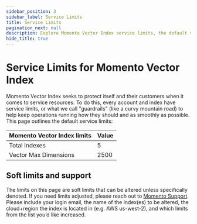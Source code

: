 ```yaml
---
sidebar_position: 3
sidebar_label: Service Limits
title: Service Limits
pagination_next: null
description: Explore Momento Vector Index service limits, the default values, and how to get them changed if you need.
hide_title: true
---
```


# Service Limits for Momento Vector Index

Momento Vector Index seeks to protect itself and their customers when it comes to service resources. To do this, every account and index have service limits, or what we call "guardrails" (like a curvy mountain road) to help keep operations running how they should and as smoothly as possible. This page outlines the default service limits:

| Momento Vector Index limits | Value |
|-----------------------------|-------|
| Total Indexes               | 5     |
| Vector Max Dimensions       | 2500  |

## Soft limits and support

The limits on this page are soft limits that can be altered unless specifically denoted. If you need limits adjusted, please reach out to [Momento Support](mailto:support@momentohq.com). Please include your login email, the name of the index(es) to be altered, the cloud+region the index is located in (e.g. AWS us-west-2), and which limits from the list you’d like increased.

